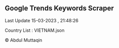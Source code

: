 

## Google Trends Keywords Scraper 
 
Last Update 15-03-2023 , 21:48:26

Country List :
VIETNAM.json



© Abdul Muttaqin 
